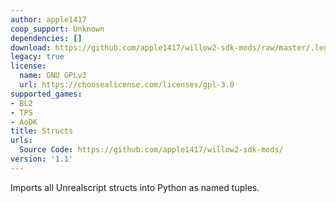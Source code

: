 ```yaml
---
author: apple1417
coop_support: Unknown
dependencies: []
download: https://github.com/apple1417/willow2-sdk-mods/raw/master/.legacy/Structs.zip
legacy: true
license:
  name: GNU GPLv3
  url: https://choosealicense.com/licenses/gpl-3.0
supported_games:
- BL2
- TPS
- AoDK
title: Structs
urls:
  Source Code: https://github.com/apple1417/willow2-sdk-mods/
version: '1.1'
---
```

Imports all Unrealscript structs into Python as named tuples.